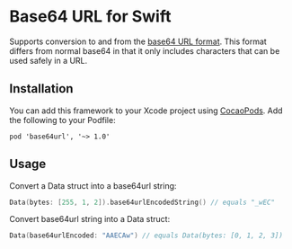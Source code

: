 Base64 URL for Swift
================

Supports conversion to and from the [base64 URL format][1]. This format differs from normal base64
in that it only includes characters that can be used safely in a URL.

Installation
------------

You can add this framework to your Xcode project using [CocaoPods][2]. Add the following to your Podfile:

```
pod 'base64url', '~> 1.0'
```

Usage
-------

Convert a Data struct into a base64url string:

```swift
Data(bytes: [255, 1, 2]).base64urlEncodedString() // equals "_wEC"
```

Convert base64url string into a Data struct:

```swift
Data(base64urlEncoded: "AAECAw") // equals Data(bytes: [0, 1, 2, 3])
```

[1]: https://tools.ietf.org/html/rfc4648#section-5
[2]: https://cocoapods.org
